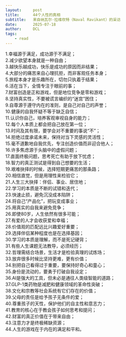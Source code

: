 ```yaml
---
layout:     post
title:      44个人性的真相
subtitle:   来自纳瓦尔·拉维坎特（Naval Ravikant）的采访  
date:       2025-07-18
author:     DCL
tags:
    - read
---
```


1.幸福源于满足，成功源于不满足；         
2.减少欲望本身就是一种自由；         
3.越快乐越成功，快乐是成功的原因而非结果；         
4.大部分的痛苦来自心理抗拒，而非客观任务本身；         
5.旅程本身才是乐趣所在，切勿只执着于结果；         
6.活在当下，全情专注于眼前的事；         
7.财富创造是正和游戏，但是地位竞争是零和游戏；         
8.坚持真实性，不要被谎言编织的“迷宫”困住；         
9.自尊源于遵守内在的准则，是自己对自己的声誉；         
10.健康的自我怀疑不等于缺乏自信；         
11.认识你自己，培养客观审视自身的能力；         
12.每个人本质上都会把自己放在第一位；         
13.时间及其有限，要学会对不重要的事说“不”；         
14.拒绝过度承诺未来，保持对当下灵感的灵活性；         
15.毫不道歉地自我优先，专注创造价值而非迎合他人；         
16.许多焦虑源于头脑中的虚假问题；         
17.直面终极问题，思考死亡有助于放下忧虑；         
18.智力的真正测试是得到自己想要的生活；         
19.艰难抉择的时候，选择短期更痛苦的那条路；       
20.相信直觉，但是用理性来检验它；       
21.人生三大抉择：伴侣、事业、居住地；       
22.学习的本质是不断的试错和迭代；       
23.快速止损，避免沉没成本陷阱；       
24.将自己“产品化”，把玩变成事业；       
25.用真实的自我来避免竞争；       
26.即使80岁，人生依然有很多可能；       
27.有爱的人才会收获爱和幸福；       
28.价值观的匹配远比兴趣爱好重要；       
29.选择伴侣某种程度也是在选择基因；       
30.学习的本质是理解，而不是死记硬背；       
31.有些人生课题无法教导，必须经历；       
32.哲理需结合场景，生活才是检验真理的试炼场；       
33.放弃很多时候比坚持更难，更有价值；       
34.别把自己看得过于重要，要保持好奇心和童心；       
35.身份是流动的，要勇于打破自我设定；       
36.AI是强大的工具，但未必是通往人类级智能的道路；       
37.GLP-1类药物是减肥和健康领域的革命性突破；       
38.文化和宗教等社会系统有它们存在的价值；       
39.父母的责任是给予孩子无条件的爱；       
40.尊重孩子的天性，保护他们的自主性和意志力；       
41.教育的核心在于教会孩子如何思考和提问；       
42.财富的真正价值在于带来自由；       
43.注意力才是终极稀缺资源；       
44.人生的游戏在于内在的满足和平和。
